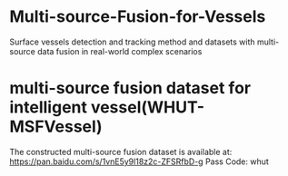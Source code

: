 # Multi-source-Fusion-for-Vessels
Surface vessels detection and tracking method and datasets with multi-source data fusion in real-world complex scenarios
# multi-source fusion dataset for intelligent vessel(WHUT-MSFVessel)
The constructed multi-source fusion dataset is available at:  https://pan.baidu.com/s/1vnE5y9l18z2c-ZFSRfbD-g 
Pass Code: whut
